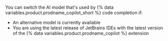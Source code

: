 You can switch the AI model that's used by {% data variables.product.prodname_copilot_short %} code completion if:

* An alternative model is currently available
* You are using the latest release of JetBrains IDEs with the latest version of the {% data variables.product.prodname_copilot %} extension
